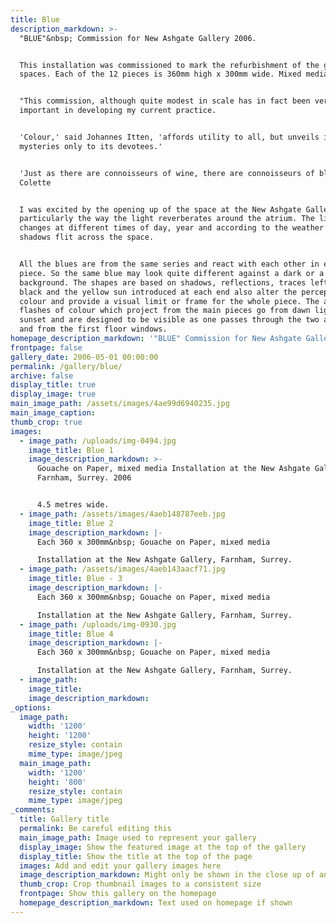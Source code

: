 ```yaml
---
title: Blue
description_markdown: >-
  "BLUE"&nbsp; Commission for New Ashgate Gallery 2006.


  This installation was commissioned to mark the refurbishment of the gallery
  spaces. Each of the 12 pieces is 360mm high x 300mm wide. Mixed media.


  "This commission, although quite modest in scale has in fact been very
  important in developing my current practice.


  'Colour,' said Johannes Itten, 'affords utility to all, but unveils its deeper
  mysteries only to its devotees.'


  'Just as there are connoisseurs of wine, there are connoisseurs of blue.'
  Colette


  I was excited by the opening up of the space at the New Ashgate Gallery and
  particularly the way the light reverberates around the atrium. The light
  changes at different times of day, year and according to the weather and
  shadows flit across the space.


  All the blues are from the same series and react with each other in each
  piece. So the same blue may look quite different against a dark or a lighter
  background. The shapes are based on shadows, reflections, traces left. The
  black and the yellow sun introduced at each end also alter the perception of
  colour and provide a visual limit or frame for the whole piece. The additional
  flashes of colour which project from the main pieces go from dawn light to
  sunset and are designed to be visible as one passes through the two archways
  and from the first floor windows.
homepage_description_markdown: '"BLUE" Commission for New Ashgate Gallery.'
frontpage: false
gallery_date: 2006-05-01 00:00:00
permalink: /gallery/blue/
archive: false
display_title: true
display_image: true
main_image_path: /assets/images/4ae99d6940235.jpg
main_image_caption:
thumb_crop: true
images:
  - image_path: /uploads/img-0494.jpg
    image_title: Blue 1
    image_description_markdown: >-
      Gouache on Paper, mixed media Installation at the New Ashgate Gallery,
      Farnham, Surrey. 2006


      4.5 metres wide.
  - image_path: /assets/images/4aeb148787eeb.jpg
    image_title: Blue 2
    image_description_markdown: |-
      Each 360 x 300mm&nbsp; Gouache on Paper, mixed media

      Installation at the New Ashgate Gallery, Farnham, Surrey.
  - image_path: /assets/images/4aeb143aacf71.jpg
    image_title: Blue - 3
    image_description_markdown: |-
      Each 360 x 300mm&nbsp; Gouache on Paper, mixed media

      Installation at the New Ashgate Gallery, Farnham, Surrey.
  - image_path: /uploads/img-0930.jpg
    image_title: Blue 4
    image_description_markdown: |-
      Each 360 x 300mm&nbsp; Gouache on Paper, mixed media

      Installation at the New Ashgate Gallery, Farnham, Surrey.
  - image_path:
    image_title:
    image_description_markdown:
_options:
  image_path:
    width: '1200'
    height: '1200'
    resize_style: contain
    mime_type: image/jpeg
  main_image_path:
    width: '1200'
    height: '800'
    resize_style: contain
    mime_type: image/jpeg
_comments:
  title: Gallery title
  permalink: Be careful editing this
  main_image_path: Image used to represent your gallery
  display_image: Show the featured image at the top of the gallery
  display_title: Show the title at the top of the page
  images: Add and edit your gallery images here
  image_description_markdown: Might only be shown in the close up of an image
  thumb_crop: Crop thumbnail images to a consistent size
  frontpage: Show this gallery on the homepage
  homepage_description_markdown: Text used on homepage if shown
---
```


